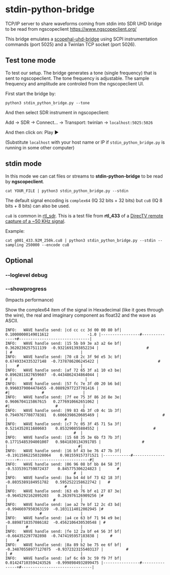 # stdin-python-bridge

TCP/IP server to share waveforms coming from stdin into SDR UHD bridge to be read from ngscopeclient https://www.ngscopeclient.org/

This bridge emulates a [scopehal-uhd-bridge](https://github.com/ngscopeclient/scopehal-uhd-bridge) using SCPI instrumentation commands (port 5025) and a Twinlan TCP socket (port 5026).

## Test tone mode

To test our setup. The bridge generates a tone (single frequency) that is sent to ngscopeclient. The tone frequency is adjustable. The sample frequency and amplitude are controled from the ngscopeclient UI.

First start the bridge by:
```
python3 stdin_python_bridge.py --tone
```
And then select SDR instrument in ngscopeclient:

Add -> SDR -> Connect... -> Transport: twinlan -> `localhost:5025:5026`

And then click on: Play ▶️

(Substitute `localhost` with your host name or IP if `stdin_python_bridge.py` is running in some other computer)

## stdin mode

In this mode we can cat files or streams to **stdin-python-bridge** to be read by **ngscopeclient**.

```
cat YOUR_FILE | python3 stdin_python_bridge.py --stdin 
```
The default signal encoding is `complex64` (IQ 32 bits + 32 bits) but `cu8` (IQ 8 bits + 8 bits) can also be used. 

`cu8` is common in [rtl_sdr](https://pysdr.org/content/rtlsdr.html).
This is a test file from **rtl_433** of a [DirecTV remote capture of a ~50 KHz signal](https://github.com/merbanan/rtl_433_tests/blob/master/tests/directv/01/g001_433.92M_250k.cu8).

Example:
```
cat g001_433.92M_250k.cu8 | python3 stdin_python_bridge.py --stdin --sampling 250000 --encode cu8
```

## Optional

### --loglevel debug

### --showprogress
(Impacts performance)

Show the complex64 item of the signal in Hexadecimal (like it goes through the wire), the real and imaginary component as float32 and the wave as ASCII.
```
INFO:	WAVE handle send: |cd cc cc 3d 00 00 80 bf|  0.10000000149011612                 -1.0 |-----------------#--------------+#-------------------------------|
INFO:	WAVE handle send: |15 5b b9 3e a3 a2 6e bf|   0.3620230257511139  -0.9321691393852234 |                     #          | #                              |
INFO:	WAVE handle send: |70 c8 2c 3f 9d e5 3c bf|   0.6749334335327148  -0.7378786206245422 |                          #     |    #                           |
INFO:	WAVE handle send: |af 72 65 3f a1 10 e3 be|   0.8962811827659607  -0.4434862434864044 |                              # |        #                       |
INFO:	WAVE handle send: |57 fc 7e 3f d0 20 b6 bd|   0.9960379004478455 -0.08892977237701416 |                               #|              #                 |
INFO:	WAVE handle send: |7f ee 75 3f 86 2d 8e 3e|   0.9606704115867615   0.2776910662651062 |                               #|                    #           |
INFO:	WAVE handle send: |99 83 4b 3f c0 4c 1b 3f|   0.7949767708778381   0.6066398620605469 |                            #   |                         #      |
INFO:	WAVE handle send: |c7 7c 05 3f 45 71 5a 3f|   0.5214352011680603    0.853290855884552 |                        #       |                             #  |
INFO:	WAVE handle send: |15 68 35 3e 6b f3 7b 3f|  0.17715485394001007   0.9841830134391785 |                  #             |                               #|
INFO:	WAVE handle send: |16 bf 43 be 76 47 7b 3f| -0.19115862250328064    0.981559157371521 |------------#-------------------+-------------------------------#|
INFO:	WAVE handle send: |06 96 08 bf bb 84 58 3f|  -0.5335391759872437    0.845775306224823 |       #                        |                             #  |
INFO:	WAVE handle send: |ba b4 4d bf 73 62 18 3f|  -0.8035389184951782   0.5952522158622742 |   #                            |                         #      |
INFO:	WAVE handle send: |63 eb 76 bf e1 27 87 3e|  -0.9645292162895203    0.263976126909256 |#                               |                    #           |
INFO:	WAVE handle send: |ae a2 7e bf 12 2c d3 bd|  -0.9946697950363159  -0.1031114012002945 |#                               |              #                 |
INFO:	WAVE handle send: |a4 ce 63 bf 71 94 e9 be|  -0.8898718357086182  -0.4562106430530548 | #                              |        #                       |
INFO:	WAVE handle send: |fe 12 2a bf e4 56 3f bf|   -0.664352297782898  -0.7474195957183838 |     #                          |    #                           |
INFO:	WAVE handle send: |8a 89 b2 be 75 ee 6f bf| -0.34870558977127075  -0.9372323155403137 |          #                     | #                              |
INFO:	WAVE handle send: |af 6c 69 3c 59 f9 7f bf| 0.014247103594243526  -0.9998984932899475 |----------------#---------------+#-------------------------------|
```
